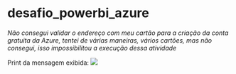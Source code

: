 # desafio_powerbi_azure

*Não consegui validar o endereço com meu cartão para a criação da conta gratuita da Azure, tentei de várias maneiras, vários cartões, mas não consegui, isso impossibilitou a execução dessa 
atividade*

Print da mensagem exibida:
<img src="/assets/img/arquivo.JPG">
